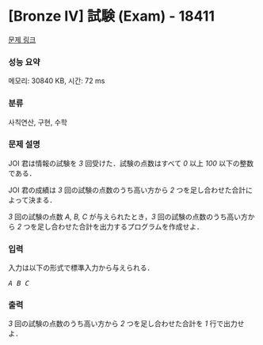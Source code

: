 # [Bronze IV] 試験 (Exam) - 18411 

[문제 링크](https://www.acmicpc.net/problem/18411) 

### 성능 요약

메모리: 30840 KB, 시간: 72 ms

### 분류

사칙연산, 구현, 수학

### 문제 설명

<p>JOI 君は情報の試験を <var>3</var> 回受けた．試験の点数はすべて <var>0</var> 以上 <var>100</var> 以下の整数である．</p>

<p>JOI 君の成績は <var>3</var> 回の試験の点数のうち高い方から <var>2</var> つを足し合わせた合計によって決まる．</p>

<p><var>3</var> 回の試験の点数 <var>A, B, C</var> が与えられたとき，<var>3</var> 回の試験の点数のうち高い方から <var>2</var> つを足し合わせた合計を出力するプログラムを作成せよ．</p>

### 입력 

 <p>入力は以下の形式で標準入力から与えられる．</p>

<pre><var>A</var> <var>B</var> <var>C</var></pre>

### 출력 

 <p><var>3</var> 回の試験の点数のうち高い方から <var>2</var> つを足し合わせた合計を <var>1</var> 行で出力せよ．</p>

